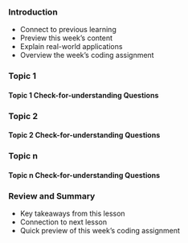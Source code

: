 <!-- h1, h2 already used by CTD Learns -->

### Introduction

- Connect to previous learning
- Preview this week’s content
- Explain real-world applications
- Overview the week’s coding assignment

### Topic 1

#### Topic 1 Check-for-understanding Questions

### Topic 2

#### Topic 2 Check-for-understanding Questions

### Topic n

#### Topic n Check-for-understanding Questions

### Review and Summary

- Key takeaways from this lesson  
- Connection to next lesson
- Quick preview of this week’s coding assignment
